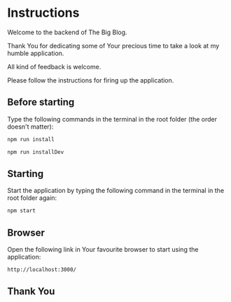 # Instructions

Welcome to the backend of The Big Blog.

Thank You for dedicating some of Your precious time to take a look at my humble application.

All kind of feedback is welcome.

Please follow the instructions for firing up the application.

## Before starting

Type the following commands in the terminal in the root folder (the order doesn't matter):

```bash
npm run install
```

```bash
npm run installDev
```

## Starting

Start the application by typing the following command in the terminal in the root folder again:

```bash
npm start
```

## Browser

Open the following link in Your favourite browser to start using the application:

```bash
http://localhost:3000/
```

## Thank You
